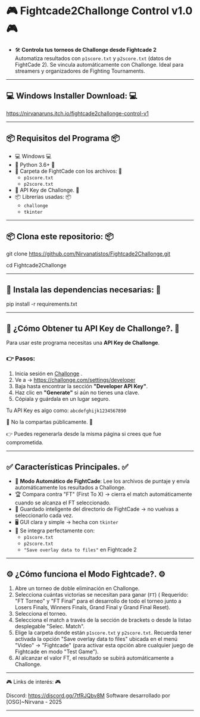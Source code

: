 
# 🎮 Fightcade2Challonge Control v1.0 🎮

- 🛠️ **Controla tus torneos de Challonge desde Fightcade 2**  
 Automatiza resultados con `p1score.txt` y `p2score.txt` (datos de FightCade 2).
 Se vincula automáticamente con Challonge.
 Ideal para streamers y organizadores de Fighting Tournaments.

---
## 💻 Windows Installer Download: 💻
https://nirvanaruns.itch.io/fightcade2challonge-control-v1

---
## 📦 Requisitos del Programa 📦

- 💻 Windows 💻
- 🐍 Python 3.6+ 🐍
- 📁 Carpeta de FightCade con los archivos: 📁
  - `p1score.txt`
  - `p2score.txt`
- 🔑 API Key de Challonge. 🔑
- 📦 Librerías usadas: 📦
  - `challonge`
  - `tkinter`

---
## 📦 Clona este repositorio: 📦
git clone https://github.com/Nirvanatistos/Fightcade2Challonge.git

cd Fightcade2Challonge

---
## 🐍 Instala las dependencias necesarias: 🐍
pip install -r requirements.txt

---
## 🔑 ¿Cómo Obtener tu API Key de Challonge?. 🔑

Para usar este programa necesitas una **API Key de Challonge**.

### 👉 Pasos: 
1. Inicia sesión en [Challonge](https://challonge.com) .
2. Ve a → https://challonge.com/settings/developer
3. Baja hasta encontrar la sección **"Developer API Key"**.
4. Haz clic en **"Generate"** si aún no tienes una clave.
5. Cópiala y guárdala en un lugar seguro.

Tu API Key es algo como: `abcdefghijk1234567890`

🔐 No la compartas públicamente. 🔐

👉 Puedes regenerarla desde la misma página si crees que fue comprometida.

---

## ✅ Características Principales. ✅

- 🔁 **Modo Automático de FightCade**: Lee los archivos de puntaje y envía automáticamente los resultados a Challonge.
- 🏆 Compara contra "FT" (First To X) → cierra el match automáticamente cuando se alcanza el FT seleccionado.
- 📄 Guardado inteligente del directorio de FightCade → no vuelvas a seleccionarlo cada vez.
- 🖥️ GUI clara y simple → hecha con `tkinter`
- 📂 Se integra perfectamente con:
  - `p1score.txt`
  - `p2score.txt`
  - `"Save overlay data to files"` en Fightcade 2

---

## ⚙️ ¿Cómo funciona el Modo Fightcade?. ⚙️

1. Abre un torneo de doble eliminación en Challonge.
2. Selecciona cuántas victorias se necesitan para ganar (`FT`) ( Requerido: "FT Torneo" y "FT Final" para el desarrollo de todo el torneo junto a Losers Finals, Winners Finals, Grand Final y Grand Final Reset).
3. Selecciona el torneo.
4. Selecciona el match a través de la sección de brackets o desde la listao desplegable "Selec. Match".
5. Elige la carpeta donde están `p1score.txt` y `p2score.txt`. Recuerda tener activada la opción "Save overlay data to files" ubicada en el menú "Video" -> "Fightcade" (para activar esta opción abre cualquier juego de Fightcade en modo "Test Game").
6. Al alcanzar el valor FT, el resultado se subirá automáticamente a Challonge.

---

🎮 Links de interés: 🎮

Discord: https://discord.gg/7tfRJQbv8M
Software desarrollado por [OSG]~Nirvana - 2025

---
